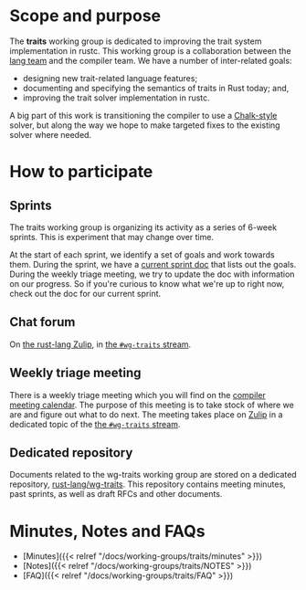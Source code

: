 # Scope and purpose

The **traits** working group is dedicated to improving the trait
system implementation in rustc. This working group is a collaboration
between the [lang team] and the compiler team. We have a number of inter-related
goals:

- designing new trait-related language features;
- documenting and specifying the semantics of traits in Rust today; and,
- improving the trait solver implementation in rustc.

[lang team]: https://github.com/rust-lang/lang-team/

A big part of this work is transitioning the compiler to use a
[Chalk-style] solver, but along the way we hope to make targeted fixes
to the existing solver where needed.

[Chalk-style]: https://github.com/rust-lang-nursery/chalk


# How to participate

## Sprints

The traits working group is organizing its activity as a series of 6-week sprints.
This is experiment that may change over time.

At the start of each sprint, we identify a set of goals and work towards
them. During the sprint, we have a [current sprint doc][sprint] that
lists out the goals. During the weekly triage meeting, we try to update
the doc with information on our progress. So if you're curious to know
what we're up to right now, check out the doc for our current sprint.

[sprint]: https://paper.dropbox.com/doc/2019.03.18-2019.04.29--AZqhzp6EUY7mDvJyaR3W9tb_Ag-5gix1dpUSHKirVcEww5iw

## Chat forum

On [the rust-lang Zulip][z], in [the `#wg-traits` stream][s].

[z]: https://rust-lang.zulipchat.com/
[s]: https://rust-lang.zulipchat.com/#narrow/stream/144729-wg-traits

## Weekly triage meeting

There is a weekly triage meeting which you will find on the [compiler
meeting calendar][c]. The purpose of this meeting is to take stock of
where we are and figure out what to do next. The meeting takes place
on [Zulip][z] in a dedicated topic of the [the `#wg-traits`
stream][s].

[c]: https://github.com/rust-lang/compiler-team#meeting-calendar

## Dedicated repository

Documents related to the wg-traits working group are stored on a
dedicated repository, [rust-lang/wg-traits]. This repository contains
meeting minutes, past sprints, as well as draft RFCs and other
documents.

[rust-lang/wg-traits]: https://github.com/rust-lang/wg-traits



# Minutes, Notes and FAQs

- [Minutes]({{< relref "/docs/working-groups/traits/minutes" >}})
- [Notes]({{< relref "/docs/working-groups/traits/NOTES" >}})
- [FAQ]({{< relref "/docs/working-groups/traits/FAQ" >}})